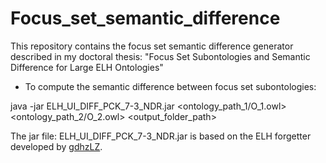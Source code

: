 # Focus_set_semantic_difference
This repository contains the focus set semantic difference generator described in my doctoral thesis: "Focus Set Subontologies and Semantic Difference for Large ELH Ontologies"

* To compute the semantic difference between focus set subontologies:

java -jar ELH_UI_DIFF_PCK_7-3_NDR.jar <ontology_path_1/O_1.owl> <ontology_path_2/O_2.owl> <output_folder_path>


The jar file: ELH_UI_DIFF_PCK_7-3_NDR.jar is based on the ELH forgetter developed by [gdhzLZ](https://github.com/gdhzLZ/ELH-forgetting).
